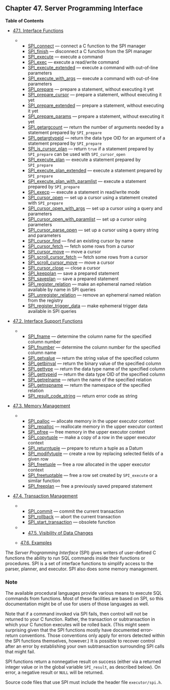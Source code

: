 ## Chapter 47. Server Programming Interface

**Table of Contents**

* [47.1. Interface Functions](spi-interface)

  * *   [SPI\_connect](spi-spi-connect) — connect a C function to the SPI manager
    * [SPI\_finish](spi-spi-finish) — disconnect a C function from the SPI manager
    * [SPI\_execute](spi-spi-execute) — execute a command
    * [SPI\_exec](spi-spi-exec) — execute a read/write command
    * [SPI\_execute\_extended](spi-spi-execute-extended) — execute a command with out-of-line parameters
    * [SPI\_execute\_with\_args](spi-spi-execute-with-args) — execute a command with out-of-line parameters
    * [SPI\_prepare](spi-spi-prepare) — prepare a statement, without executing it yet
    * [SPI\_prepare\_cursor](spi-spi-prepare-cursor) — prepare a statement, without executing it yet
    * [SPI\_prepare\_extended](spi-spi-prepare-extended) — prepare a statement, without executing it yet
    * [SPI\_prepare\_params](spi-spi-prepare-params) — prepare a statement, without executing it yet
    * [SPI\_getargcount](spi-spi-getargcount) — return the number of arguments needed by a statement prepared by `SPI_prepare`
    * [SPI\_getargtypeid](spi-spi-getargtypeid) — return the data type OID for an argument of a statement prepared by `SPI_prepare`
    * [SPI\_is\_cursor\_plan](spi-spi-is-cursor-plan) — return `true` if a statement prepared by `SPI_prepare` can be used with `SPI_cursor_open`
    * [SPI\_execute\_plan](spi-spi-execute-plan) — execute a statement prepared by `SPI_prepare`
    * [SPI\_execute\_plan\_extended](spi-spi-execute-plan-extended) — execute a statement prepared by `SPI_prepare`
    * [SPI\_execute\_plan\_with\_paramlist](spi-spi-execute-plan-with-paramlist) — execute a statement prepared by `SPI_prepare`
    * [SPI\_execp](spi-spi-execp) — execute a statement in read/write mode
    * [SPI\_cursor\_open](spi-spi-cursor-open) — set up a cursor using a statement created with `SPI_prepare`
    * [SPI\_cursor\_open\_with\_args](spi-spi-cursor-open-with-args) — set up a cursor using a query and parameters
    * [SPI\_cursor\_open\_with\_paramlist](spi-spi-cursor-open-with-paramlist) — set up a cursor using parameters
    * [SPI\_cursor\_parse\_open](spi-spi-cursor-parse-open) — set up a cursor using a query string and parameters
    * [SPI\_cursor\_find](spi-spi-cursor-find) — find an existing cursor by name
    * [SPI\_cursor\_fetch](spi-spi-cursor-fetch) — fetch some rows from a cursor
    * [SPI\_cursor\_move](spi-spi-cursor-move) — move a cursor
    * [SPI\_scroll\_cursor\_fetch](spi-spi-scroll-cursor-fetch) — fetch some rows from a cursor
    * [SPI\_scroll\_cursor\_move](spi-spi-scroll-cursor-move) — move a cursor
    * [SPI\_cursor\_close](spi-spi-cursor-close) — close a cursor
    * [SPI\_keepplan](spi-spi-keepplan) — save a prepared statement
    * [SPI\_saveplan](spi-spi-saveplan) — save a prepared statement
    * [SPI\_register\_relation](spi-spi-register-relation) — make an ephemeral named relation available by name in SPI queries
    * [SPI\_unregister\_relation](spi-spi-unregister-relation) — remove an ephemeral named relation from the registry
    * [SPI\_register\_trigger\_data](spi-spi-register-trigger-data) — make ephemeral trigger data available in SPI queries

* [47.2. Interface Support Functions](spi-interface-support)

  * *   [SPI\_fname](spi-spi-fname) — determine the column name for the specified column number
    * [SPI\_fnumber](spi-spi-fnumber) — determine the column number for the specified column name
    * [SPI\_getvalue](spi-spi-getvalue) — return the string value of the specified column
    * [SPI\_getbinval](spi-spi-getbinval) — return the binary value of the specified column
    * [SPI\_gettype](spi-spi-gettype) — return the data type name of the specified column
    * [SPI\_gettypeid](spi-spi-gettypeid) — return the data type OID of the specified column
    * [SPI\_getrelname](spi-spi-getrelname) — return the name of the specified relation
    * [SPI\_getnspname](spi-spi-getnspname) — return the namespace of the specified relation
    * [SPI\_result\_code\_string](spi-spi-result-code-string) — return error code as string

* [47.3. Memory Management](spi-memory)

  * *   [SPI\_palloc](spi-spi-palloc) — allocate memory in the upper executor context
    * [SPI\_repalloc](spi-realloc) — reallocate memory in the upper executor context
    * [SPI\_pfree](spi-spi-pfree) — free memory in the upper executor context
    * [SPI\_copytuple](spi-spi-copytuple) — make a copy of a row in the upper executor context
    * [SPI\_returntuple](spi-spi-returntuple) — prepare to return a tuple as a Datum
    * [SPI\_modifytuple](spi-spi-modifytuple) — create a row by replacing selected fields of a given row
    * [SPI\_freetuple](spi-spi-freetuple) — free a row allocated in the upper executor context
    * [SPI\_freetuptable](spi-spi-freetupletable) — free a row set created by `SPI_execute` or a similar function
    * [SPI\_freeplan](spi-spi-freeplan) — free a previously saved prepared statement

* [47.4. Transaction Management](spi-transaction)

  * *   [SPI\_commit](spi-spi-commit) — commit the current transaction
    * [SPI\_rollback](spi-spi-rollback) — abort the current transaction
    * [SPI\_start\_transaction](spi-spi-start-transaction) — obsolete function

  * *   [47.5. Visibility of Data Changes](spi-visibility)
  * [47.6. Examples](spi-examples)

The *Server Programming Interface* (SPI) gives writers of user-defined C functions the ability to run SQL commands inside their functions or procedures. SPI is a set of interface functions to simplify access to the parser, planner, and executor. SPI also does some memory management.

### Note

The available procedural languages provide various means to execute SQL commands from functions. Most of these facilities are based on SPI, so this documentation might be of use for users of those languages as well.

Note that if a command invoked via SPI fails, then control will not be returned to your C function. Rather, the transaction or subtransaction in which your C function executes will be rolled back. (This might seem surprising given that the SPI functions mostly have documented error-return conventions. Those conventions only apply for errors detected within the SPI functions themselves, however.) It is possible to recover control after an error by establishing your own subtransaction surrounding SPI calls that might fail.

SPI functions return a nonnegative result on success (either via a returned integer value or in the global variable `SPI_result`, as described below). On error, a negative result or `NULL` will be returned.

Source code files that use SPI must include the header file `executor/spi.h`.